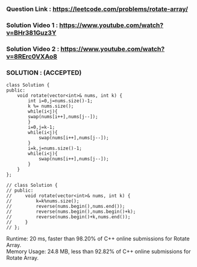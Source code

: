 ### Question Link : https://leetcode.com/problems/rotate-array/


### Solution Video 1 : https://www.youtube.com/watch?v=BHr381Guz3Y
### Solution Video 2 : https://www.youtube.com/watch?v=8RErc0VXAo8



### SOLUTION : (ACCEPTED)

```
class Solution {
public:
    void rotate(vector<int>& nums, int k) {
        int i=0,j=nums.size()-1;
        k %= nums.size();
        while(i<j){
        swap(nums[i++],nums[j--]);
        }
        i=0,j=k-1;
        while(i<j){
            swap(nums[i++],nums[j--]);
        }
        i=k,j=nums.size()-1;
        while(i<j){
            swap(nums[i++],nums[j--]);
        }
    }
};

// class Solution {
// public:
//     void rotate(vector<int>& nums, int k) {
//         k=k%nums.size();
//         reverse(nums.begin(),nums.end());
//         reverse(nums.begin(),nums.begin()+k);
//         reverse(nums.begin()+k,nums.end());
//     }
// };
```
Runtime: 20 ms, faster than 98.20% of C++ online submissions for Rotate Array.<br>
Memory Usage: 24.8 MB, less than 92.82% of C++ online submissions for Rotate Array.